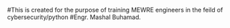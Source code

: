 #This is created for the purpose of training MEWRE engineers in the feild of cybersecurity/python
#Engr. Mashal Buhamad.
